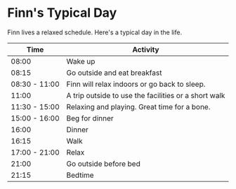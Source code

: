 # Finn's Typical Day

Finn lives a relaxed schedule. Here's a typical day in the life.

Time | Activity
----- | -----
08:00 | Wake up
08:15 | Go outside and eat breakfast
08:30 - 11:00 | Finn will relax indoors or go back to sleep.
11:00 | A trip outside to use the facilities or a short walk
11:30 - 15:00 | Relaxing and playing. Great time for a bone.
15:00 - 16:00 | Beg for dinner
16:00 | Dinner
16:15 | Walk
17:00 - 21:00 | Relax
21:00 | Go outside before bed
21:15 | Bedtime
